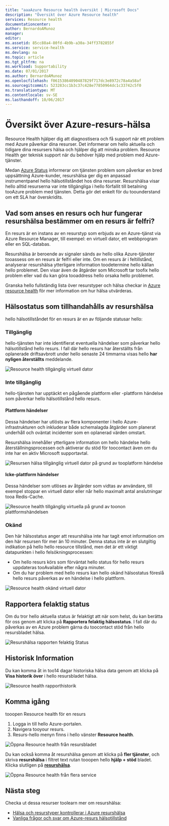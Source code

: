 ```yaml
---
title: "aaaAzure Resource health översikt | Microsoft Docs"
description: "Översikt över Azure Resource health"
services: Resource health
documentationcenter: 
author: BernardoAMunoz
manager: 
editor: 
ms.assetid: 85cc88a4-80fd-4b9b-a30a-34ff3782855f
ms.service: service-health
ms.devlang: na
ms.topic: article
ms.tgt_pltfrm: na
ms.workload: Supportability
ms.date: 07/01/2017
ms.author: BernardoAMunoz
ms.openlocfilehash: f06153864090487829f717dc3e8972c78a4a58af
ms.sourcegitcommit: 523283cc1b3c37c428e77850964dc1c33742c5f0
ms.translationtype: MT
ms.contentlocale: sv-SE
ms.lasthandoff: 10/06/2017
---
```

# <a name="azure-resource-health-overview"></a>Översikt över Azure-resurs-hälsa
 
Resource Health hjälper dig att diagnostisera och få support när ett problem med Azure påverkar dina resurser. Det informerar om hello aktuella och tidigare dina resursers hälsa och hjälper dig att minska problem. Resource Health ger teknisk support när du behöver hjälp med problem med Azure-tjänster.

Medan [Azure Status](https://status.azure.com) informerar om tjänsten problem som påverkar en bred uppsättning Azure-kunder, resurshälsa ger dig en anpassad instrumentpanel hello hälsotillståndet hos dina resurser. Resurshälsa visar hello alltid resurserna var inte tillgängliga i hello förfallit till betalning tooAzure problem med tjänsten. Detta gör det enkelt för du toounderstand om ett SLA har överskridits. 

## <a name="what-is-considered-a-resource-and-how-does-resource-health-decides-if-a-resource-is-healthy-or-not"></a>Vad som anses en resurs och hur fungerar resurshälsa bestämmer om en resurs är felfri?
En resurs är en instans av en resurstyp som erbjuds av en Azure-tjänst via Azure Resource Manager, till exempel: en virtuell dator, ett webbprogram eller en SQL-databas.

Resurshälsa är beroende av signaler sänds av hello olika Azure-tjänster tooassess om en resurs är felfri eller inte. Om en resurs är i feltillstånd, analyserar resurshälsa ytterligare information toodetermine hello källan hello problemet. Den visar även de åtgärder som Microsoft tar toofix hello problem eller vad du kan göra tooaddress hello orsaka hello problemet. 

Granska hello fullständig lista över resurstyper och hälsa checkar in [Azure resource health](resource-health-checks-resource-types.md) för mer information om hur hälsa utvärderas.

## <a name="health-status-provided-by-resource-health"></a>Hälsostatus som tillhandahålls av resurshälsa
hello hälsotillståndet för en resurs är en av följande statusar hello:

### <a name="available"></a>Tillgänglig
hello-tjänsten har inte identifierat eventuella händelser som påverkar hello hälsotillstånd hello resurs. I fall där hello resurs har återställts från oplanerade driftsavbrott under hello senaste 24 timmarna visas hello **har nyligen återställts** meddelande.

![Resource health tillgänglig virtuell dator](./media/resource-health-overview/Available.png)

### <a name="unavailable"></a>Inte tillgänglig
hello-tjänsten har upptäckt en pågående plattform eller -plattform händelse som påverkar hello hälsotillstånd hello resurs.

#### <a name="platform-events"></a>Plattform händelser
Dessa händelser har utlösts av flera komponenter i hello Azure-infrastrukturen och inkluderar både schemalagda åtgärder som planerat underhåll och oväntat incidenter som en oplanerad värden omstart.

Resurshälsa innehåller ytterligare information om hello händelse hello återställningsprocessen och aktiverar du stöd för toocontact även om du inte har en aktiv Microsoft supportavtal.

![Resursen hälsa tillgänglig virtuell dator på grund av tooplatform händelse](./media/resource-health-overview/Unavailable.png)

#### <a name="non-platform-events"></a>Icke-plattform händelser
Dessa händelser som utlöses av åtgärder som vidtas av användare, till exempel stoppar en virtuell dator eller når hello maximalt antal anslutningar tooa Redis-Cache.

![Resource health tillgänglig virtuella på grund av toonon plattformshändelsen](./media/resource-health-overview/Unavailable_NonPlatform.png)

### <a name="unknown"></a>Okänd
Den här hälsostatus anger att resurshälsa inte har tagit emot information om den här resursen för mer än 10 minuter. Denna status inte är en slutgiltig indikation på hello hello resource tillstånd, men det är ett viktigt datapunkten i hello felsökningsprocessen:
* Om hello resurs körs som förväntat hello status för hello resurs uppdateras tooAvailable efter några minuter.
* Om du har problem med hello resurs kan hello okänd hälsostatus föreslå hello resurs påverkas av en händelse i hello plattform.

![Resource health okänd virtuell dator](./media/resource-health-overview/Unknown.png)

## <a name="report-an-incorrect-status"></a>Rapportera felaktig status
Om du tror hello aktuella status är felaktigt att när som helst, du kan berätta för oss genom att klicka på **Rapportera felaktig hälsostatus**. I fall där du påverkas av en Azure problem gärna du toocontact stöd från hello resursbladet hälsa. 

![Resurshälsa rapporten felaktig Status](./media/resource-health-overview/incorrect-status.png)

## <a name="historical-information"></a>Historisk Information
Du kan komma åt in too14 dagar historiska hälsa data genom att klicka på **Visa historik över** i hello resursbladet hälsa. 

![Resource health rapporthistorik](./media/resource-health-overview/history-blade.png)

## <a name="getting-started"></a>Komma igång
tooopen Resource health för en resurs
1.  Logga in till hello Azure-portalen.
2.  Navigera tooyour resurs.
3.  Resurs-hello menyn finns i hello vänster **Resource health**.

![Öppna Resource health från resursbladet](./media/resource-health-overview/from-resource-blade.png)

Du kan också komma åt resurshälsa genom att klicka på **fler tjänster**, och skriva **resurshälsa** i filtret text rutan tooopen hello **hjälp + stöd** bladet. Klicka slutligen på [ **resurshälsa**](https://ms.portal.azure.com/#blade/Microsoft_Azure_Monitoring/AzureMonitoringBrowseBlade/resourceHealth).

![Öppna Resource health från flera service](./media/resource-health-overview/FromOtherServices.png)

## <a name="next-steps"></a>Nästa steg

Checka ut dessa resurser toolearn mer om resurshälsa:
-  [Hälsa och resurstyper kontrollerar i Azure resurshälsa](resource-health-checks-resource-types.md)
-  [Vanliga frågor och svar om Azure-resurs hälsotillstånd](resource-health-faq.md)




